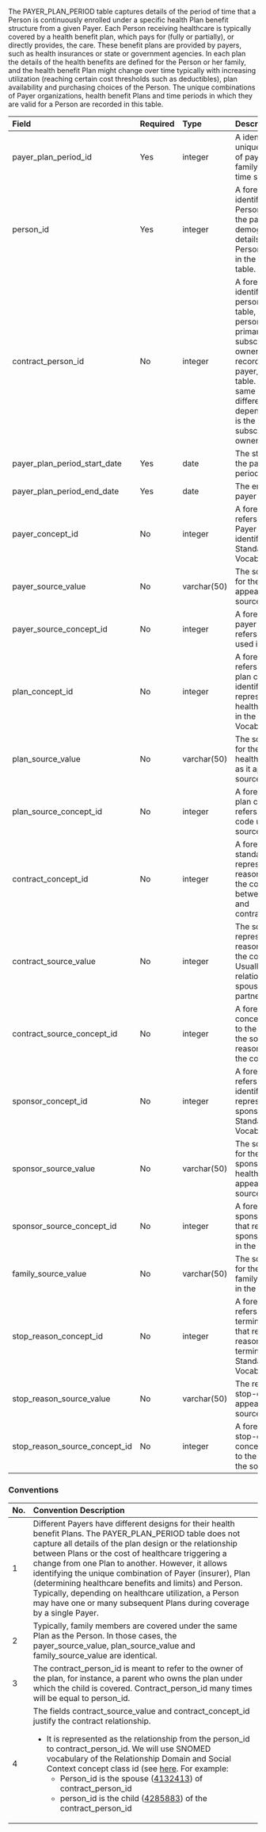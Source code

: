 The PAYER_PLAN_PERIOD table captures details of the period of time that a Person is continuously enrolled under a specific health Plan benefit structure from a given Payer. Each Person receiving healthcare is typically covered by a health benefit plan, which pays for (fully or partially), or directly provides, the care. These benefit plans are provided by payers, such as health insurances or state or government agencies. In each plan the details of the health benefits are defined for the Person or her family, and the health benefit Plan might change over time typically with increasing utilization (reaching certain cost thresholds such as deductibles), plan availability and purchasing choices of the Person. The unique combinations of Payer organizations, health benefit Plans and time periods in which they are valid for a Person are recorded in this table.

Field|Required|Type|Description
:------------------------------|:--------|:------------|:----------------------------------------------
|payer_plan_period_id			|Yes|integer|A identifier for each unique combination of payer, plan, family code and time span.|
|person_id						|Yes|integer|A foreign key identifier to the Person covered by the payer. The demographic details of that Person are stored in the PERSON table.|
|contract_person_id				|No|integer|A foreign key identifier to the person_id in person table, for the person who is the primary subscriber/contract owner for the record in the payer_plan_period table. Maybe the same person or different person, depending on who is the primary subscriber/contract owner.|
|payer_plan_period_start_date	|Yes|date|The start date of the payer plan period.|
|payer_plan_period_end_date		|Yes|date|The end date of the payer plan period.|
|payer_concept_id				|No|integer|A foreign key that refers to a standard Payer concept identifier in the Standarized Vocabularies|
|payer_source_value				|No|varchar(50)|The source code for the payer as it appears in the source data.|
|payer_source_concept_id		|No|integer|A foreign key to a payer concept that refers to the code used in the source.|
|plan_concept_id				|No|integer|A foreign key that refers to a standard plan concept identifier that represents the health benefit plan in the Standardized Vocabularies.|
|plan_source_value				|No|varchar(50)|The source code for the Person's health benefit plan as it appears in the source data.|
|plan_source_concept_id			|No|integer|A foreign key to a plan concept that refers to the plan code used in the source data.|
|contract_concept_id			|No|integer|A foreign key to a standard concept representing the reason justifying the contract between person_id and contract_person_id.|
|contract_source_value			|No|integer|The source code representing the reason justifying the contract. Usually it is family relationship like a spouse, domestic partner, child etc.|
|contract_source_concept_id		|No|integer|A foreign key to a concept that refers to the code used in the source as the reason justifying the contract.|
|sponsor_concept_id				|No|integer|A foreign key that refers to a concept identifier that represents the sponsor in the Standardized Vocabularies.|
|sponsor_source_value			|No|varchar(50)|The source code for the Person's sponsor of the health plan as it appears in the source data.|
|sponsor_source_concept_id		|No|integer|A foreign key to a sponsor concept that refers to the sponsor code used in the source data.|
|family_source_value			|No|varchar(50)|The source code for the Person's family as it appears in the source data.|
|stop_reason_concept_id			|No|integer|A foreign key that refers to a standard termination reason that represents the reason for the termination in the Standardized Vocabularies.|
|stop_reason_source_value		|No|varchar(50)|The reason for stop-coverage as it appears in the source data.|
|stop_reason_source_concept_id	|No|integer|A foreign key to a stop-coverage concept that refers to the code used in the source.|

### Conventions 

No.|Convention Description
:--------|:------------------------------------
| 1  | Different Payers have different designs for their health benefit Plans. The PAYER_PLAN_PERIOD table does not capture all details of the plan design or the relationship between Plans or the cost of healthcare triggering a change from one Plan to another. However, it allows identifying the unique combination of Payer (insurer), Plan (determining healthcare benefits and limits) and Person. Typically, depending on healthcare utilization, a Person may have one or many subsequent Plans during coverage by a single Payer. |
| 2  | Typically, family members are covered under the same Plan as the Person. In those cases, the payer_source_value, plan_source_value and family_source_value are identical. |
| 3  | The contract_person_id is meant to refer to the owner of the plan, for instance, a parent who owns the plan under which the child is covered. Contract_person_id many times will be equal to person_id. |
| 4  | The fields contract_source_value and contract_concept_id justify the contract relationship.<br><ul><li>It is represented as the relationship from the person_id to contract_person_id. We will use SNOMED vocabulary of the Relationship Domain and Social Context concept class id (see [here](http://athena.ohdsi.org/search-terms/terms?vocabulary=SNOMED&domain=Relationship&conceptClass=Social+Context&page=1&pageSize=15&query=). For example:<br><ul><li>Person_id is the spouse ([4132413](http://athena.ohdsi.org/search-terms/terms/4132413)) of contract_person_id</li><li>person_id is the child ([4285883](http://athena.ohdsi.org/search-terms/terms/4285883)) of the contract_person_id</li></ul>